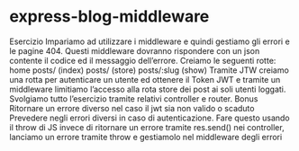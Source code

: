 # express-blog-middleware
Esercizio
Impariamo ad utilizzare i middleware e quindi gestiamo gli errori e le pagine 404.
Questi middleware dovranno rispondere con un json contente il codice ed il messaggio dell’errore.
Creiamo le seguenti rotte:
home
posts/ (index)
posts/ (store)
posts/:slug (show)
Tramite JTW creiamo una rotta per autenticare un utente ed ottenere il Token JWT e tramite un middleware limitiamo l’accesso alla rota store dei post ai soli utenti loggati.
Svolgiamo tutto l’esercizio tramite relativi controller e router.
Bonus
Ritornare un errore diverso nel caso il jwt sia non valido o scaduto
Prevedere negli errori diversi in caso di autenticazione. Fare questo usando il throw di JS
invece di ritornare un errore tramite res.send() nei controller, lanciamo un errore tramite throw e gestiamolo nel middleware degli errori